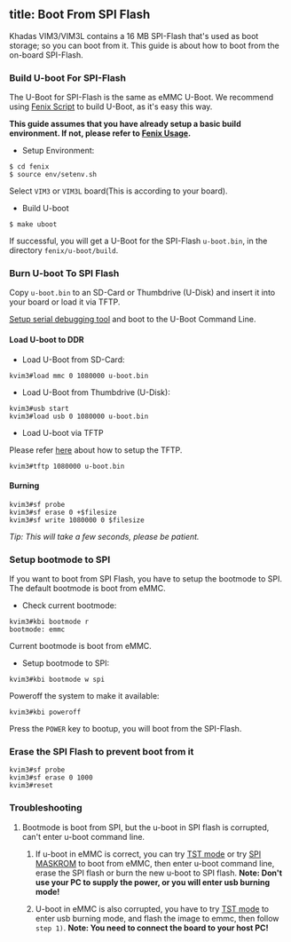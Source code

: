 title: Boot From SPI Flash
---

Khadas VIM3/VIM3L contains a 16 MB SPI-Flash that's used as boot storage; so you can boot from it. This guide is about how to boot from the on-board SPI-Flash.

### Build U-boot For SPI-Flash
The U-Boot for SPI-Flash is the same as eMMC U-Boot. We recommend using [Fenix Script](https://github.com/Khadas/fenix) to build U-Boot, as it's easy this way.

**This guide assumes that you have already setup a basic build environment. If not, please refer to [Fenix Usage](vim33/FenixScript.html).**

* Setup Environment:

```
$ cd fenix
$ source env/setenv.sh
```
Select `VIM3` or `VIM3L` board(This is according to your board).

* Build U-boot

```
$ make uboot
```
If successful, you will get a U-Boot for the SPI-Flash `u-boot.bin`, in the directory `fenix/u-boot/build`.

### Burn U-boot To SPI Flash
Copy `u-boot.bin` to an SD-Card or Thumbdrive (U-Disk) and insert it into your board or load it via TFTP.

[Setup serial debugging tool](/vim3/SetupSerialTool.html) and boot to the U-Boot Command Line.

#### Load U-boot to DDR

* Load U-Boot from SD-Card:

```
kvim3#load mmc 0 1080000 u-boot.bin
```
* Load U-Boot from Thumbdrive (U-Disk):

```
kvim3#usb start
kvim3#load usb 0 1080000 u-boot.bin
```

* Load U-boot via TFTP

Please refer [here](/vim3/SetupTFTPServer.html) about how to setup the TFTP.

```
kvim3#tftp 1080000 u-boot.bin
```

#### Burning

```
kvim3#sf probe
kvim3#sf erase 0 +$filesize
kvim3#sf write 1080000 0 $filesize
```
*Tip: This will take a few seconds, please be patient.*

### Setup bootmode to SPI
If you want to boot from SPI Flash, you have to setup the bootmode to SPI. The default bootmode is boot from eMMC.

* Check current bootmode:

```
kvim3#kbi bootmode r
bootmode: emmc
```
Current bootmode is boot from eMMC.

* Setup bootmode to SPI:

```
kvim3#kbi bootmode w spi
```

Poweroff the system to make it available:
```
kvim3#kbi poweroff
```

Press the `POWER` key to bootup, you will boot from the SPI-Flash.

### Erase the SPI Flash to prevent boot from it
```
kvim3#sf probe
kvim3#sf erase 0 1000
kvim3#reset
```

### Troubleshooting
1. Bootmode is boot from SPI, but the u-boot in SPI flash is corrupted, can't enter u-boot command line.
	1) If u-boot in eMMC is correct, you can try [TST mode](/vim3/HowtoBootIntoUpgradeMode.html#TST-Mode-Recommended) or try [SPI MASKROM]() to boot from eMMC, then enter u-boot command line, erase the SPI flash or burn the new u-boot to SPI flash.
	**Note: Don't use your PC to supply the power, or you will enter usb burning mode!**

	2) U-boot in eMMC is also corrupted, you have to try [TST mode](/vim3/HowtoBootIntoUpgradeMode.html#TST-Mode-Recommended) to enter usb burning mode, and flash the image to emmc, then follow `step 1)`.
	**Note: You need to connect the board to your host PC!**
